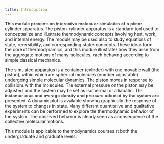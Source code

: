 ```yaml
---
title: Introduction
---
```

This module presents an interactive molecular simulation of a piston-cylinder apparatus. The piston-cylinder apparatus is a standard tool used to conceptualize and illustrate thermodynamic concepts involving heat, work, and internal energy. The module may be used also to study equations of state, reversibility, and corresponding states concepts. These ideas form the core of thermodynamics, and this module illustrates how they arise from the aggregate motions of many molecules, each behaving according to simple classical mechanics.

The simulated apparatus is a container (cylinder) with one movable wall (the piston), within which are spherical molecules (number adjustable) undergoing simple molecular dynamics. The piston moves in response to collisions with the molecules. The external pressure on the piston may be adjusted, and the system may be set as isothermal or adiabatic. The instantaneous and average density and pressure adopted by the system are presented. A dynamic plot is available showing graphically the response of the system to changes in state. Many different quantitative and qualitative experiments can be performed to explore the thermodynamic behavior of the system. The observed behavior is clearly seen as a consequence of the collective molecular motions.

This module is applicable to thermodynamics courses at both the undergraduate and graduate levels.